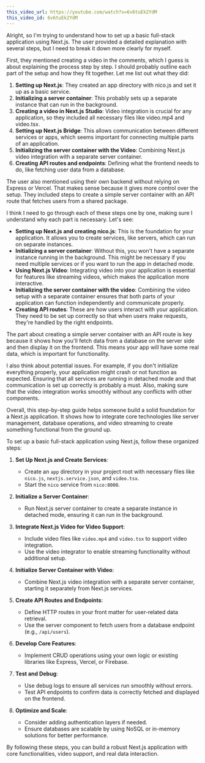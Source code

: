 ```yaml
---
this_video_url: https://youtube.com/watch?v=6v6tuEk2YdM
this_video_id: 6v6tuEk2YdM
---
```

<think>
Alright, so I'm trying to understand how to set up a basic full-stack application using Next.js. The user provided a detailed explanation with several steps, but I need to break it down more clearly for myself.

First, they mentioned creating a video in the comments, which I guess is about explaining the process step by step. I should probably outline each part of the setup and how they fit together. Let me list out what they did:

1. **Setting up Next.js**: They created an app directory with nico.js and set it up as a basic service.
2. **Initializing a server container**: This probably sets up a separate instance that can run in the background.
3. **Creating a video in Next.js Studio**: Video integration is crucial for any application, so they included all necessary files like video.mp4 and video.tsx.
4. **Setting up Next.js Bridge**: This allows communication between different services or apps, which seems important for connecting multiple parts of an application.
5. **Initializing the server container with the Video**: Combining Next.js video integration with a separate server container.
6. **Creating API routes and endpoints**: Defining what the frontend needs to do, like fetching user data from a database.

The user also mentioned using their own backend without relying on Express or Vercel. That makes sense because it gives more control over the setup. They included steps to create a simple server container with an API route that fetches users from a shared package.

I think I need to go through each of these steps one by one, making sure I understand why each part is necessary. Let's see:

- **Setting up Next.js and creating nico.js**: This is the foundation for your application. It allows you to create services, like servers, which can run on separate instances.
- **Initializing a server container**: Without this, you won't have a separate instance running in the background. This might be necessary if you need multiple services or if you want to run the app in detached mode.
- **Using Next.js Video**: Integrating video into your application is essential for features like streaming videos, which makes the application more interactive.
- **Initializing the server container with the video**: Combining the video setup with a separate container ensures that both parts of your application can function independently and communicate properly.
- **Creating API routes**: These are how users interact with your application. They need to be set up correctly so that when users make requests, they're handled by the right endpoints.

The part about creating a simple server container with an API route is key because it shows how you'll fetch data from a database on the server side and then display it on the frontend. This means your app will have some real data, which is important for functionality.

I also think about potential issues. For example, if you don't initialize everything properly, your application might crash or not function as expected. Ensuring that all services are running in detached mode and that communication is set up correctly is probably a must. Also, making sure that the video integration works smoothly without any conflicts with other components.

Overall, this step-by-step guide helps someone build a solid foundation for a Next.js application. It shows how to integrate core technologies like server management, database operations, and video streaming to create something functional from the ground up.
</think>

To set up a basic full-stack application using Next.js, follow these organized steps:

1. **Set Up Next.js and Create Services**:
   - Create an `app` directory in your project root with necessary files like `nico.js`, `nextjs.service.json`, and `video.tsx`.
   - Start the `nico` service from `nico:8000`.

2. **Initialize a Server Container**:
   - Run Next.js server container to create a separate instance in detached mode, ensuring it can run in the background.

3. **Integrate Next.js Video for Video Support**:
   - Include video files like `video.mp4` and `video.tsx` to support video integration.
   - Use the video integrator to enable streaming functionality without additional setup.

4. **Initialize Server Container with Video**:
   - Combine Next.js video integration with a separate server container, starting it separately from Next.js services.

5. **Create API Routes and Endpoints**:
   - Define HTTP routes in your front matter for user-related data retrieval.
   - Use the server component to fetch users from a database endpoint (e.g., `/api/users`).

6. **Develop Core Features**:
   - Implement CRUD operations using your own logic or existing libraries like Express, Vercel, or Firebase.

7. **Test and Debug**:
   - Use debug logs to ensure all services run smoothly without errors.
   - Test API endpoints to confirm data is correctly fetched and displayed on the frontend.

8. **Optimize and Scale**:
   - Consider adding authentication layers if needed.
   - Ensure databases are scalable by using NoSQL or in-memory solutions for better performance.

By following these steps, you can build a robust Next.js application with core functionalities, video support, and real data interaction.
